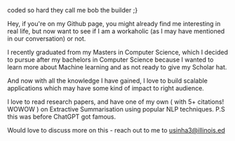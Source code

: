 coded so hard they call me bob the builder ;}

Hey, if you're on my Github page, you might already find me interesting in real life, but now want to see if I am a workaholic (as I may have mentioned in our conversation) or not. 

I recently graduated from my Masters in Computer Science, which I decided to pursue after my bachelors in Computer Science because I wanted to learn more about Machine learning and as not ready to give my Scholar hat. 

And now with all the knowledge I have gained, I love to build scalable applications which may have some kind of impact to right audience. 

I love to read research papers, and have one of my own ( with 5+ citations! WOWOW )  on Extractive Summarisation using popular NLP techniques. P.S this was before ChatGPT got famous. 

Would love to discuss more on this - reach out to me to usinha3@illinois.ed 
